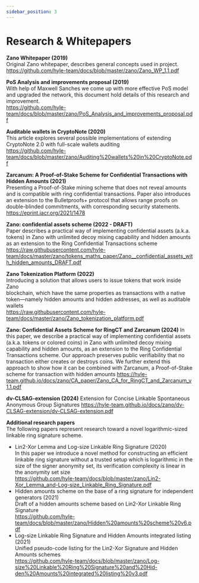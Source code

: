 ```yaml
---
sidebar_position: 3
---
```


# Research & Whitepapers

**Zano Whitepaper (2019)**  
Original Zano whitepaper, describes general concepts used in project.  
<https://github.com/hyle-team/docs/blob/master/zano/Zano_WP_1.1.pdf>

**PoS Analysis and improvements proposal (2019)**  
With help of Maxwell Sanches we come up with more effective PoS model and upgraded the network, this document hold details of this research and improvement.  
<https://github.com/hyle-team/docs/blob/master/zano/PoS_Analysis_and_improvements_proposal.pdf>

**Auditable wallets in CryptoNote (2020)**  
This article explores several possible implementations of extending CryptoNote 2.0 with full-scale wallets auditing  
<https://github.com/hyle-team/docs/blob/master/zano/Auditing%20wallets%20in%20CryptoNote.pdf>

**Zarcanum: A Proof-of-Stake Scheme for Confidential Transactions with Hidden Amounts (2021)**  
Presenting a Proof-of-Stake mining scheme that does not reveal amounts and is compatible with ring confidential transactions. Paper also introduces an extension to the Bulletproofs+ protocol that allows range proofs on double-blinded commitments, with corresponding security statements.  
<https://eprint.iacr.org/2021/1478>

**Zano: confidential assets scheme (2022 - DRAFT)**  
Paper describes a practical way of implementing confidential assets (a.k.a. tokens) in Zano with unlimited decoy mixing capability and hidden amounts as an extension to the Ring Confidential Transactions scheme  
<https://raw.githubusercontent.com/hyle-team/docs/master/zano/tokens_maths_paper/Zano__confidential_assets_with_hidden_amounts_DRAFT.pdf>

**Zano Tokenization Platform (2022)**  
Introducing a solution that allows users to issue tokens that work inside Zano  
blockchain, which have the same properties as transactions with a native token—namely hidden amounts and hidden addresses, as well as auditable wallets  
<https://raw.githubusercontent.com/hyle-team/docs/master/zano/Zano_tokenization_platform.pdf>

**Zano: Confidential Assets Scheme for RingCT and Zarcanum (2024)**
In this paper, we describe a practical way of implementing confidential assets (a.k.a. tokens or colored
coins) in Zano with unlimited decoy mixing capability and hidden amounts, as an extension to the Ring
Confidential Transactions scheme. Our approach preserves public verifiability that no transaction either
creates or destroys coins. We further extend this approach to show how it can be combined with
Zarcanum, a Proof-of-Stake scheme for transaction with hidden amounts
<https://hyle-team.github.io/docs/zano/CA_paper/Zano_CA_for_RingCT_and_Zarcanum_v1.1.pdf>

**dv-CLSAG-extension (2024)**
Extension for Concise Linkable Spontaneous Anonymous Group Signatures
<https://hyle-team.github.io/docs/zano/dv-CLSAG-extension/dv-CLSAG-extension.pdf>

**Additional research papers**  
The following papers represent research toward a novel logarithmic-sized linkable ring signature scheme.

- Lin2-Xor Lemma and Log-size Linkable Ring Signature (2020)  
  In this paper we introduce a novel method for constructing an efficient linkable ring signature without a trusted setup which is logarithmic in the size of the signer anonymity set, its verification complexity is linear in the anonymity set size  
  <https://github.com/hyle-team/docs/blob/master/zano/Lin2-Xor_Lemma_and-Log-size_Linkable_Ring_Signature.pdf>
- Hidden amounts scheme on the base of a ring signature for independent generators (2021)  
  Draft of a hidden amounts scheme based on Lin2-Xor Linkable Ring Signature  
  <https://github.com/hyle-team/docs/blob/master/zano/Hidden%20amounts%20scheme%20v6.pdf>
- Log-size Linkable Ring Signature and Hidden Amounts integrated listing (2021)  
  Unified pseudo-code listing for the Lin2-Xor Signature and Hidden Amounts schemes  
  <https://github.com/hyle-team/docs/blob/master/zano/Log-size%20Linkable%20Ring%20Signature%20and%20Hid-den%20Amounts%20integrated%20listing%20v3.pdf>

